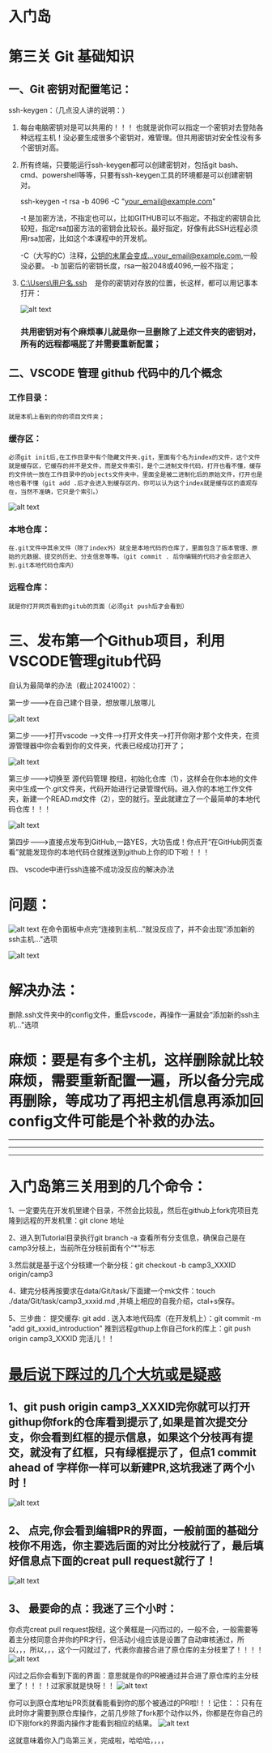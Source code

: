 # 入门岛
# 第三关 Git 基础知识
## 一、Git 密钥对配置笔记：
ssh-keygen：（几点没人讲的说明：）

1. 每台电脑密钥对是可以共用的！！！
也就是说你可以指定一个密钥对去登陆各种远程主机！没必要生成很多个密钥对，难管理。但共用密钥对安全性没有多个密钥对高。

2. 所有终端，只要能运行ssh-keygen都可以创建密钥对，包括git bash、cmd、powershell等等，只要有ssh-keygen工具的环境都是可以创建密钥对。

   ssh-keygen -t rsa -b 4096 -C "your_email@example.com"

   -t 是加密方法，不指定也可以，比如GITHUB可以不指定。不指定的密钥会比较短，指定rsa加密方法的密钥会比较长。最好指定，好像有此SSH远程必须用rsa加密，比如这个本课程中的开发机。

   -C（大写的C）注释，公钥的末尾会变成...your_email@example.com,一般没必要。
   -b 加密后的密钥长度，rsa一般2048或4096,一般不指定；

3. <u>C:\Users\用户名\.ssh</u> &nbsp;&nbsp;&nbsp;是你的密钥对存放的位置，长这样，都可以用记事本打开：

   ![alt text](image.png)

   ### 共用密钥对有个麻烦事儿就是你一旦删除了上述文件夹的密钥对，所有的远程都嗝屁了并需要重新配置；

## 二、VSCODE 管理 github 代码中的几个概念
### 工作目录：
    就是本机上看到的你的项目文件夹；

### 缓存区：
    必须git init后,在工作目录中有个隐藏文件夹.git，里面有个名为index的文件，这个文件就是缓存区，它缓存的并不是文件，而是文件索引，是个二进制文件代码，打开也看不懂，缓存的文件统一放在工作目录中的objects文件夹中，里面全是被二进制化后的原始文件，打开也是啥也看不懂（git add .后才会进入到缓存区内，你可以认为这个index就是缓存区的直观存在，当然不准确，它只是个索引。）

![alt text](image-2.png)
### 本地仓库：
    在.git文件中其余文件（除了index外）就全是本地代码的仓库了，里面包含了版本管理、原始的元数据、提交的历史、分支信息等等。（git commit . 后你编辑的代码才会全部进入到.git本地代码仓库内）
### 远程仓库：
    就是你打开网页看到的gitub的页面（必须git push后才会看到）




# 三、发布第一个Github项目，利用VSCODE管理gitub代码
自认为最简单的办法（截止20241002）：

第一步--->在自己建个目录，想放哪儿放哪儿

![alt text](image-3.png)

第二步--->打开vscode -->文件-->打开文件夹-->打开你刚才那个文件夹，在资源管理器中你会看到你的文件夹，代表已经成功打开了；

![alt text](image-4.png)

第三步--->切换至 源代码管理 按纽，初始化仓库（1），这样会在你本地的文件夹中生成一个.git文件夹，代码开始进行记录管理代码。进入你的本地工作文件夹，新建一个READ.md文件（2），空的就行。至此就建立了一个最简单的本地代码仓库！！！

![alt text](image-5.png)

第四步--->直接点发布到GitHub,一路YES，大功告成！你点开“在GitHub网页查看”就能发现你的本地代码仓就推送到github上你的ID下啦！！！


四、 vscode中进行ssh连接不成功没反应的解决办法

# 问题：
![alt text](image-6.png)
在命令面板中点完“连接到主机...”就没反应了，并不会出现“添加新的ssh主机..."选项

![alt text](image-7.png)

# 解决办法：

删除.ssh文件夹中的config文件，重启vscode，再操作一遍就会“添加新的ssh主机..."选项

# 麻烦：要是有多个主机，这样删除就比较麻烦，需要重新配置一遍，所以备分完成再删除，等成功了再把主机信息再添加回config文件可能是个补救的办法。

---
---
---
# 入门岛第三关用到的几个命令：
1、一定要先在开发机里建个目录，不然会比较乱，然后在github上fork完项目克隆到远程的开发机里：git clone 地址

2、进入到Tutorial目录执行git branch -a 查看所有分支信息，确保自己是在camp3分枝上，当前所在分枝前面有个“*”标志

3.然后就是基于这个分枝建一个新分枝：git checkout -b camp3_XXXID origin/camp3

4、建完分枝再按要求在data/Git/task/下面建一个mk文件：touch ./data/Git/task/camp3_xxxid.md ,并填上相应的自我介绍，ctal+s保存。

5、三步曲：
    提交缓存: git add . 
    送入本地代码库（在开发机上）：git commit -m "add git_xxxid_introduction"
    推到远程githup上你自己fork的库上：git push origin camp3_XXXID
    完活儿！！


# <u>最后说下踩过的几个大坑或是疑惑</u>
##  1、git push origin camp3_XXXID完你就可以打开githup你fork的仓库看到提示了,如果是首次提交分支，你会看到红框的提示信息，如果这个分枝再有提交，就没有了红框，只有绿框提示了，但点1 commit ahead of 字样你一样可以新建PR,这坑我迷了两个小时！
![alt text](image-8.png)

## 2、 点完,你会看到编辑PR的界面，一般前面的基础分枝你不用选，你主要选后面的对比分枝就行了，最后填好信息点下面的creat pull request就行了！
![alt text](image-9.png) 

## 3、 最要命的点：我迷了三个小时：
你点完creat pull request按纽，这个黄框是一闪而过的，一般不会，一般需要等着主分枝同意合并你的PR才行，但活动小组应该是设置了自动审核通过，所以，，，所以，，，这个一闪就过了，代表你直接合进了原仓库的主分枝里了！！！！
![alt text](image-10.png)

闪过之后你会看到下面的界面：意思就是你的PR被通过并合进了原仓库的主分枝里了！！！！过家家就是快呀！！
![alt text](image-11.png)

你可以到原仓库地址PR页就看能看到你的那个被通过的PR啦!！！记住：：只有在此时你才需要到原仓库操作，之前几步除了fork那个动作以外，你都是在你自己的ID下刚fork的界面内操作才能看到相应的结果。
![alt text](image-12.png)

这就意味着你入门岛第三关，完成啦，哈哈哈，，，，